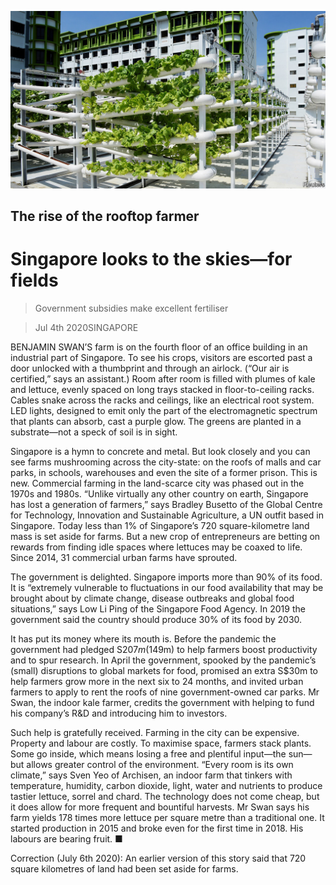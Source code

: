 ![](./images/20200704_ASP004_0.jpg)

## The rise of the rooftop farmer

# Singapore looks to the skies—for fields

> Government subsidies make excellent fertiliser

> Jul 4th 2020SINGAPORE

BENJAMIN SWAN’S farm is on the fourth floor of an office building in an industrial part of Singapore. To see his crops, visitors are escorted past a door unlocked with a thumbprint and through an airlock. (“Our air is certified,” says an assistant.) Room after room is filled with plumes of kale and lettuce, evenly spaced on long trays stacked in floor-to-ceiling racks. Cables snake across the racks and ceilings, like an electrical root system. LED lights, designed to emit only the part of the electromagnetic spectrum that plants can absorb, cast a purple glow. The greens are planted in a substrate—not a speck of soil is in sight. 

Singapore is a hymn to concrete and metal. But look closely and you can see farms mushrooming across the city-state: on the roofs of malls and car parks, in schools, warehouses and even the site of a former prison. This is new. Commercial farming in the land-scarce city was phased out in the 1970s and 1980s. “Unlike virtually any other country on earth, Singapore has lost a generation of farmers,” says Bradley Busetto of the Global Centre for Technology, Innovation and Sustainable Agriculture, a UN outfit based in Singapore. Today less than 1% of Singapore’s 720 square-kilometre land mass is set aside for farms. But a new crop of entrepreneurs are betting on rewards from finding idle spaces where lettuces may be coaxed to life. Since 2014, 31 commercial urban farms have sprouted. 

The government is delighted. Singapore imports more than 90% of its food. It is “extremely vulnerable to fluctuations in our food availability that may be brought about by climate change, disease outbreaks and global food situations,” says Low Li Ping of the Singapore Food Agency. In 2019 the government said the country should produce 30% of its food by 2030.

It has put its money where its mouth is. Before the pandemic the government had pledged S$207m ($149m) to help farmers boost productivity and to spur research. In April the government, spooked by the pandemic’s (small) disruptions to global markets for food, promised an extra S$30m to help farmers grow more in the next six to 24 months, and invited urban farmers to apply to rent the roofs of nine government-owned car parks. Mr Swan, the indoor kale farmer, credits the government with helping to fund his company’s R&D and introducing him to investors. 

Such help is gratefully received. Farming in the city can be expensive. Property and labour are costly. To maximise space, farmers stack plants. Some go inside, which means losing a free and plentiful input—the sun—but allows greater control of the environment. “Every room is its own climate,” says Sven Yeo of Archisen, an indoor farm that tinkers with temperature, humidity, carbon dioxide, light, water and nutrients to produce tastier lettuce, sorrel and chard. The technology does not come cheap, but it does allow for more frequent and bountiful harvests. Mr Swan says his farm yields 178 times more lettuce per square metre than a traditional one. It started production in 2015 and broke even for the first time in 2018. His labours are bearing fruit. ■

Correction (July 6th 2020): An earlier version of this story said that 720 square kilometres of land had been set aside for farms.